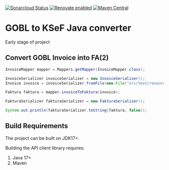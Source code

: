 [![Sonarcloud Status](https://sonarcloud.io/api/project_badges/measure?project=alapierre_ksef-java-rest-client&metric=alert_status)](https://sonarcloud.io/dashboard?id=alapierre_java-ksef-fa)
[![Renovate enabled](https://img.shields.io/badge/renovate-enabled-brightgreen.svg)](https://renovatebot.com/)
[![Maven Central](http://img.shields.io/maven-central/v/io.alapierre.ksef.fa/java-ksef-fa)](https://search.maven.org/artifact/io.alapierre.ksef.fa/java-ksef-fa)

# GOBL to KSeF Java converter

Early stage of project

## Convert GOBL Invoice into FA(2) 

````java
InvoiceMapper mapper = Mappers.getMapper(InvoiceMapper.class);

InvoiceSerializer invoiceSerializer = new InvoiceSerializer();
Invoice invoice = invoiceSerializer.fromFile(new File("src/test/resources/invoice.json"));

Faktura faktura = mapper.invoiceToFaktura(invoice);

FakturaSerializer fakturaSerializer = new FakturaSerializer();

System.out.println(fakturaSerializer.toString(faktura, false));
````

## Build Requirements

The project can be built on JDK17+.

Building the API client library requires:
1. Java 17+
2. Maven
